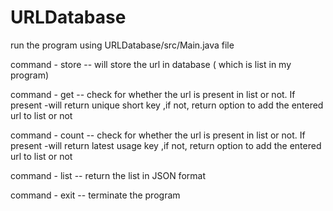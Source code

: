 # URLDatabase
 run the program using URLDatabase/src/Main.java file
 
command - store
-- will store the url in database ( which is list in my program)

command - get
-- check for whether the url is present in list or not. If present -will return unique short key ,if not, return option to add the entered url to list or not

command - count
-- check for whether the url is present in list or not. If present -will return latest usage key ,if not, return option to add the entered url to list or not

command - list
-- return the list in JSON format

command - exit
-- terminate the program

